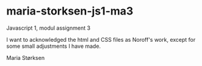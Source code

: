 # maria-storksen-js1-ma3
Javascript 1, modul assignment 3

I want to acknowledged the html and CSS files as Noroff's work, except for some small adjustments I have made.

Maria Størksen
